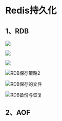# Redis持久化

## 1、RDB

![](E:\Test\Testcode\JavaSE\Redis持久化\RDB执行流程.PNG)

![](E:\Test\Testcode\JavaSE\Redis持久化\RDB优缺点.PNG)

![](E:\Test\Testcode\JavaSE\Redis持久化\RDB保存策略.PNG)

![RDB保存策略2](E:\Test\Testcode\JavaSE\Redis持久化\RDB保存策略2.PNG)

![RDB保存的文件](E:\Test\Testcode\JavaSE\Redis持久化\RDB保存的文件.PNG)

![RDB备份与恢复](E:\Test\Testcode\JavaSE\Redis持久化\RDB备份与恢复.PNG)

## 2、AOF

